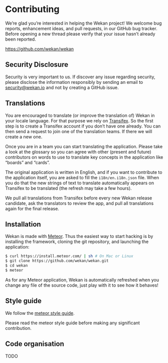 # Contributing

We’re glad you’re interested in helping the Wekan project! We welcome bug
reports, enhancement ideas, and pull requests, in our GitHub bug tracker. Before
opening a new thread please verify that your issue hasn’t already been reported.

<https://github.com/wekan/wekan>

## Security Disclosure

Security is very important to us. If discover any issue regarding security,
please disclose the information responsibly by sending an email to
security@wekan.io and not by creating a GitHub issue.

## Translations

You are encouraged to translate (or improve the translation of) Wekan in your
locale language. For that purpose we rely on
[Transifex](https://www.transifex.com/projects/p/wekan). So the first step is to
create a Transifex account if you don’t have one already. You can then send a
request to join one of the translation teams. If there we will create a new one.

Once you are in a team you can start translating the application. Please take a
look at the glossary so you can agree with other (present and future)
contributors on words to use to translate key concepts in the application like
“boards” and “cards”.

The original application is written in English, and if you want to contribute to
the application itself, you are asked to fill the `i18n/en.i18n.json` file. When
you do that the new strings of text to translate automatically appears on
Transifex to be translated (the refresh may take a few hours).

We pull all translations from Transifex before every new Wekan release
candidate, ask the translators to review the app, and pull all translations
again for the final release.

## Installation

Wekan is made with [Meteor](https://www.meteor.com). Thus the easiest way to
start hacking is by installing the framework, cloning the git repository, and
launching the application:

```bash
$ curl https://install.meteor.com/ | sh # On Mac or Linux
$ git clone https://github.com/wekan/wekan.git
$ cd wekan
$ meteor
```

As for any Meteor application, Wekan is automatically refreshed when you change
any file of the source code, just play with it to see how it behaves!

## Style guide

We follow the
[meteor style guide](https://github.com/meteor/meteor/wiki/Meteor-Style-Guide).

Please read the meteor style guide before making any significant contribution.

## Code organisation

TODO
